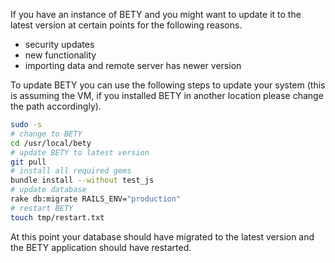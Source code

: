 If you have an instance of BETY and you might want to update it to the latest version at certain points for the following reasons.
- security updates
- new functionality
- importing data and remote server has newer version

To update BETY you can use the following steps to update your system (this is assuming the VM, if you installed BETY in another location please change the path accordingly).
```bash
sudo -s
# change to BETY
cd /usr/local/bety
# update BETY to latest version
git pull
# install all required gems
bundle install --without test_js
# update database
rake db:migrate ﻿RAILS_ENV="production"
# restart BETY
touch tmp/restart.txt
```

At this point your database should have migrated to the latest version and the BETY application should have restarted.